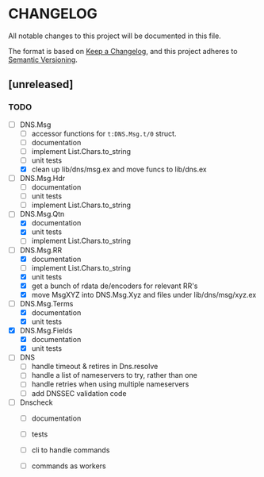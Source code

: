 # CHANGELOG

All notable changes to this project will be documented in this file.

The format is based on [Keep a Changelog](https://keepachangelog.com/en/1.0.0/),
and this project adheres to [Semantic Versioning](https://semver.org/spec/v2.0.0.html).

## [unreleased]

### TODO

- [ ] DNS.Msg
    - [ ] accessor functions for `t:DNS.Msg.t/0` struct.
    - [ ] documentation
    - [ ] implement List.Chars.to_string
    - [ ] unit tests
    - [x] clean up lib/dns/msg.ex and move funcs to lib/dns.ex
- [ ] DNS.Msg.Hdr
    - [ ] documentation
    - [ ] unit tests
    - [ ] implement List.Chars.to_string
- [ ] DNS.Msg.Qtn
    - [x] documentation
    - [x] unit tests
    - [ ] implement List.Chars.to_string
- [ ] DNS.Msg.RR
    - [x] documentation
    - [ ] implement List.Chars.to_string
    - [x] unit tests
    - [x] get a bunch of rdata de/encoders for relevant RR's
    - [x] move MsgXYZ into DNS.Msg.Xyz and files under lib/dns/msg/xyz.ex
- [ ] DNS.Msg.Terms
    - [x] documentation
    - [x] unit tests
- [x] DNS.Msg.Fields
    - [x] documentation
    - [x] unit tests
- [ ] DNS
    - [ ] handle timeout & retires in Dns.resolve
    - [ ] handle a list of nameservers to try, rather than one
    - [ ] handle retries when using multiple nameservers
    - [ ] add DNSSEC validation code
- [ ] Dnscheck
    - [ ] documentation
    - [ ] tests
    - [ ] cli to handle commands
    - [ ] commands as workers

